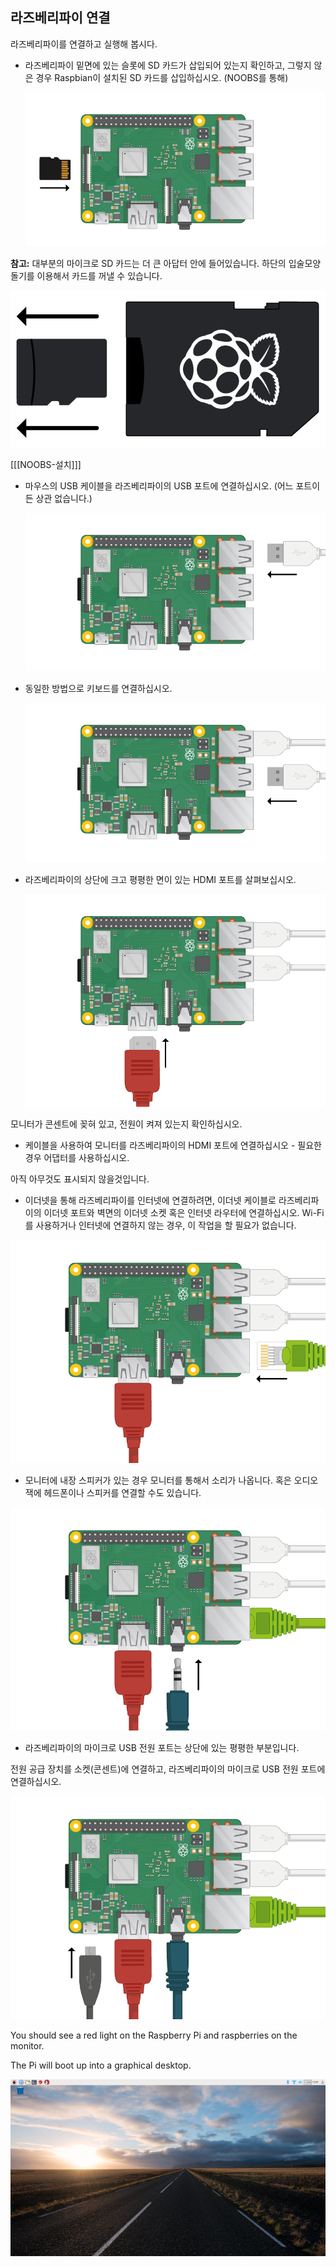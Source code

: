 ## 라즈베리파이 연결

라즈베리파이를 연결하고 실행해 봅시다.

+ 라즈베리파이 밑면에 있는 슬롯에 SD 카드가 삽입되어 있는지 확인하고, 그렇지 않은 경우 Raspbian이 설치된 SD 카드를 삽입하십시오. (NOOBS를 통해)
    
    ![screenshot](images/pi-sd.png)

**참고:** 대부분의 마이크로 SD 카드는 더 큰 아답터 안에 들어있습니다. 하단의 입술모양 돌기를 이용해서 카드를 꺼낼 수 있습니다.

![sd card holder](images/sd-card-holder.png)

[[[NOOBS-설치]]]

+ 마우스의 USB 케이블을 라즈베리파이의 USB 포트에 연결하십시오. (어느 포트이든 상관 없습니다.)
    
    ![screenshot](images/pi-mouse.png)

+ 동일한 방법으로 키보드를 연결하십시오.
    
    ![screenshot](images/pi-keyboard.png)

+ 라즈베리파이의 상단에 크고 평평한 면이 있는 HDMI 포트를 살펴보십시오. 
    
    ![screenshot](images/pi-hdmi.png)

모니터가 콘센트에 꽂혀 있고, 전원이 켜져 있는지 확인하십시오.

+ 케이블을 사용하여 모니터를 라즈베리파이의 HDMI 포트에 연결하십시오 - 필요한 경우 어댑터를 사용하십시오.

아직 아무것도 표시되지 않을것입니다.

+ 이더넷을 통해 라즈베리파이를 인터넷에 연결하려면, 이더넷 케이블로 라즈베리파이의 이더넷 포트와 벽면의 이더넷 소켓 혹은 인터넷 라우터에 연결하십시오. Wi-Fi를 사용하거나 인터넷에 연결하지 않는 경우, 이 작업을 할 필요가 없습니다.

![ethernet](images/pi-ethernet.png)

+ 모니터에 내장 스피커가 있는 경우 모니터를 통해서 소리가 나옵니다. 혹은 오디오 잭에 헤드폰이나 스피커를 연결할 수도 있습니다.

![headphones](images/pi-headphones.png)

+ 라즈베리파이의 마이크로 USB 전원 포트는 상단에 있는 평평한 부분입니다.

전원 공급 장치를 소켓(콘센트)에 연결하고, 라즈베리파이의 마이크로 USB 전원 포트에 연결하십시오.

![screenshot](images/pi-power.png)

You should see a red light on the Raspberry Pi and raspberries on the monitor.

The Pi will boot up into a graphical desktop.

![screenshot](images/pi-desktop.png)
